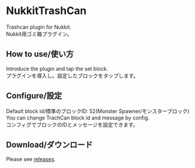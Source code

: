 # NukkitTrashCan
 Trashcan plugin for Nukkit.  
 Nukkit用ゴミ箱プラグイン。
## How to use/使い方
Introduce the plugin and tap the set block.  
プラグインを導入し。設定したブロックをタップします。
## Configure/設定
Default block id/標準のブロックID: 52(Monster Spawner/モンスターブロック)  
You can change TrachCan block id and message by config.  
コンフィグでブロックのIDとメッセージを設定できます。
## Download/ダウンロード
Please see [releases](https://github.com/popkechupki/NukkitTrashCan/releases).
